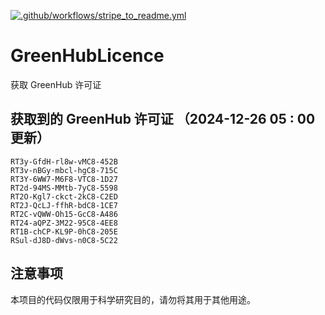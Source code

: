 [![.github/workflows/stripe_to_readme.yml](https://github.com/zjx-kimi/GreenHubLicence/actions/workflows/stripe_to_readme.yml/badge.svg)](https://github.com/zjx-kimi/GreenHubLicence/actions/workflows/stripe_to_readme.yml)
# GreenHubLicence
获取 GreenHub 许可证
## 获取到的 GreenHub 许可证 （2024-12-26 05 : 00 更新）
```
RT3y-GfdH-rl8w-vMC8-452B
RT3v-nBGy-mbcl-hgC8-715C
RT3Y-6WW7-M6F8-VTC8-1D27
RT2d-94MS-MMtb-7yC8-5598
RT2O-Kgl7-ckct-2kC8-C2ED
RT2J-QcLJ-ffhR-bdC8-1CE7
RT2C-vQWW-Oh15-GcC8-A486
RT24-aQPZ-3M22-95C8-4EE8
RT1B-chCP-KL9P-0hC8-205E
RSul-dJ8D-dWvs-n0C8-5C22
```

## 注意事项

本项目的代码仅限用于科学研究目的，请勿将其用于其他用途。

